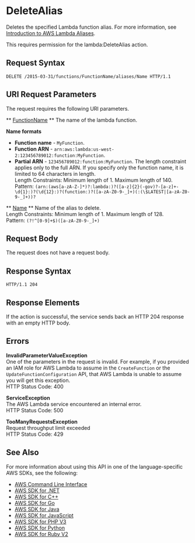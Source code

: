 # DeleteAlias<a name="API_DeleteAlias"></a>

Deletes the specified Lambda function alias\. For more information, see [Introduction to AWS Lambda Aliases](https://docs.aws.amazon.com/lambda/latest/dg/aliases-intro.html)\.

This requires permission for the lambda:DeleteAlias action\.

## Request Syntax<a name="API_DeleteAlias_RequestSyntax"></a>

```
DELETE /2015-03-31/functions/FunctionName/aliases/Name HTTP/1.1
```

## URI Request Parameters<a name="API_DeleteAlias_RequestParameters"></a>

The request requires the following URI parameters\.

 ** [FunctionName](#API_DeleteAlias_RequestSyntax) **   <a name="SSS-DeleteAlias-request-FunctionName"></a>
The name of the lambda function\.  

**Name formats**
+  **Function name** \- `MyFunction`\.
+  **Function ARN** \- `arn:aws:lambda:us-west-2:123456789012:function:MyFunction`\.
+  **Partial ARN** \- `123456789012:function:MyFunction`\.
The length constraint applies only to the full ARN\. If you specify only the function name, it is limited to 64 characters in length\.  
Length Constraints: Minimum length of 1\. Maximum length of 140\.  
Pattern: `(arn:(aws[a-zA-Z-]*)?:lambda:)?([a-z]{2}(-gov)?-[a-z]+-\d{1}:)?(\d{12}:)?(function:)?([a-zA-Z0-9-_]+)(:(\$LATEST|[a-zA-Z0-9-_]+))?` 

 ** [Name](#API_DeleteAlias_RequestSyntax) **   <a name="SSS-DeleteAlias-request-Name"></a>
Name of the alias to delete\.  
Length Constraints: Minimum length of 1\. Maximum length of 128\.  
Pattern: `(?!^[0-9]+$)([a-zA-Z0-9-_]+)` 

## Request Body<a name="API_DeleteAlias_RequestBody"></a>

The request does not have a request body\.

## Response Syntax<a name="API_DeleteAlias_ResponseSyntax"></a>

```
HTTP/1.1 204
```

## Response Elements<a name="API_DeleteAlias_ResponseElements"></a>

If the action is successful, the service sends back an HTTP 204 response with an empty HTTP body\.

## Errors<a name="API_DeleteAlias_Errors"></a>

 **InvalidParameterValueException**   
One of the parameters in the request is invalid\. For example, if you provided an IAM role for AWS Lambda to assume in the `CreateFunction` or the `UpdateFunctionConfiguration` API, that AWS Lambda is unable to assume you will get this exception\.  
HTTP Status Code: 400

 **ServiceException**   
The AWS Lambda service encountered an internal error\.  
HTTP Status Code: 500

 **TooManyRequestsException**   
Request throughput limit exceeded  
HTTP Status Code: 429

## See Also<a name="API_DeleteAlias_SeeAlso"></a>

For more information about using this API in one of the language\-specific AWS SDKs, see the following:
+  [AWS Command Line Interface](https://docs.aws.amazon.com/goto/aws-cli/lambda-2015-03-31/DeleteAlias) 
+  [AWS SDK for \.NET](https://docs.aws.amazon.com/goto/DotNetSDKV3/lambda-2015-03-31/DeleteAlias) 
+  [AWS SDK for C\+\+](https://docs.aws.amazon.com/goto/SdkForCpp/lambda-2015-03-31/DeleteAlias) 
+  [AWS SDK for Go](https://docs.aws.amazon.com/goto/SdkForGoV1/lambda-2015-03-31/DeleteAlias) 
+  [AWS SDK for Java](https://docs.aws.amazon.com/goto/SdkForJava/lambda-2015-03-31/DeleteAlias) 
+  [AWS SDK for JavaScript](https://docs.aws.amazon.com/goto/AWSJavaScriptSDK/lambda-2015-03-31/DeleteAlias) 
+  [AWS SDK for PHP V3](https://docs.aws.amazon.com/goto/SdkForPHPV3/lambda-2015-03-31/DeleteAlias) 
+  [AWS SDK for Python](https://docs.aws.amazon.com/goto/boto3/lambda-2015-03-31/DeleteAlias) 
+  [AWS SDK for Ruby V2](https://docs.aws.amazon.com/goto/SdkForRubyV2/lambda-2015-03-31/DeleteAlias) 